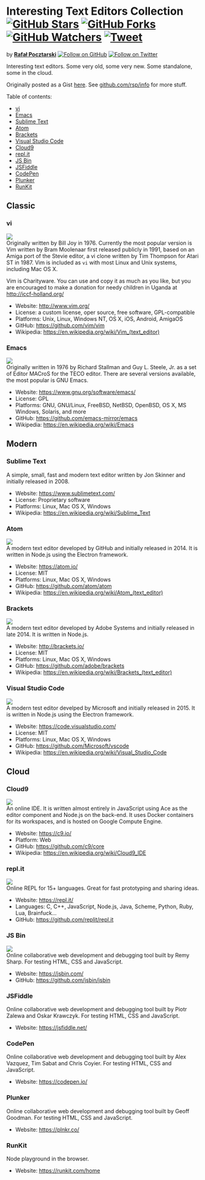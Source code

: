 Interesting Text Editors Collection [![GitHub Stars][stars-img]][stars-url] [![GitHub Forks][forks-img]][forks-url] [![GitHub Watchers][watchers-img]][watchers-url] [![Tweet][tweet-img]][tweet-url]
=
[github-url]: https://github.com/rsp/info
[readme-url]: https://github.com/rsp/info#readme
[issues-url]: https://github.com/rsp/info/issues
[stars-url]: https://github.com/rsp/info/stargazers
[watchers-url]: https://github.com/rsp/info/watchers
[forks-url]: https://github.com/rsp/info/network/members
[tweet-img]: https://img.shields.io/twitter/url/https/github.com/rsp/info/blob/master/text-editors.md.svg?style=social
[tweet-url]: https://twitter.com/intent/tweet?text=Interesting+Text+Editors+Collection+by+@pocztarski:&url=https%3A%2F%2Fgithub.com%2Frsp%2Finfo%2Fblob%2Fmaster%2Ftext-editors.md
[license-url]: https://github.com/rsp/info/blob/master/LICENSE.md
[license-img]: https://img.shields.io/github/license/rsp/info.svg
[stars-img]: https://img.shields.io/github/stars/rsp/info.svg?style=social&amp;label=Stars
[forks-img]: https://img.shields.io/github/forks/rsp/info.svg?style=social&amp;label=Forks
[watchers-img]: https://img.shields.io/github/watchers/rsp/info.svg?style=social&amp;label=Watchers
[travis-url]: https://travis-ci.org/rsp/info
[travis-img]: https://travis-ci.org/rsp/info.svg?branch=master
[snyk-url]: https://snyk.io/test/github/rsp/info
[snyk-img]: https://snyk.io/test/github/rsp/info/badge.svg
[github-follow-url]: https://github.com/rsp
[github-follow-img]: https://img.shields.io/github/followers/rsp.svg?style=social&label=Follow
[twitter-follow-url]: https://twitter.com/intent/follow?screen_name=pocztarski
[twitter-follow-img]: https://img.shields.io/twitter/follow/pocztarski.svg?style=social&label=Follow
[stackoverflow-url]: https://stackoverflow.com/users/613198/rsp
[stackexchange-url]: https://stackexchange.com/users/303952/rsp
[stackexchange-img]: https://stackexchange.com/users/flair/303952.png

by [**Rafał Pocztarski**](https://pocztarski.com/)
[![Follow on GitHub][github-follow-img]][github-follow-url]
[![Follow on Twitter][twitter-follow-img]][twitter-follow-url]

Interesting text editors. Some very old, some very new. Some standalone, some in the cloud.

Originally posted as a Gist [here](https://gist.github.com/rsp/b8e341a7fe9bf538e59038f6854c9442).
See [github.com/rsp/info](https://github.com/rsp/info) for more stuff.

Table of contents:

* [vi](#vi)
* [Emacs](#emacs)
* [Sublime Text](#sublime-text)
* [Atom](#atom)
* [Brackets](#brackets)
* [Visual Studio Code](#visual-studio-code)
* [Cloud9](#cloud9)
* [repl.it](#replit)
* [JS Bin](#js-bin)
* [JSFiddle](#jsfiddle)
* [CodePen](#codepen)
* [Plunker](#plunker)
* [RunKit](#runkit)

Classic
-
### vi
![](https://img.shields.io/github/stars/vim/vim.svg?style=social)
<br>
Originally written by Bill Joy in 1976.
Currently the most popular version is Vim written by Bram Moolenaar first released publicly in 1991,
based on an Amiga port of the Stevie editor, a vi clone written by Tim Thompson for Atari ST in 1987.
Vim is included as `vi` with most Linux and Unix systems, including Mac OS X.

Vim is Charityware.  You can use and copy it as much as you like, but you are
encouraged to make a donation for needy children in Uganda at http://iccf-holland.org/

* Website: http://www.vim.org/
* License: a custom license, oper source, free software, GPL-compatible
* Platforms: Unix, Linux, Windows NT, OS X, iOS, Android, AmigaOS
* GitHub: https://github.com/vim/vim
* Wikipedia: https://en.wikipedia.org/wiki/Vim_(text_editor)

### Emacs
![](https://img.shields.io/github/stars/emacs-mirror/emacs.svg?style=social)
<br>
Originally written in 1976 by Richard Stallman and Guy L. Steele, Jr. as a set of Editor MACroS for the TECO editor.
There are several versions available, the most popular is GNU Emacs.

* Website: https://www.gnu.org/software/emacs/
* License: GPL
* Platforms: GNU, GNU/Linux, FreeBSD, NetBSD, OpenBSD, OS X, MS Windows, Solaris, and more
* GitHub: https://github.com/emacs-mirror/emacs
* Wikipedia: https://en.wikipedia.org/wiki/Emacs

Modern
-
### Sublime Text
A simple, small, fast and modern text editor written by	Jon Skinner and initially released in 2008.

* Website: https://www.sublimetext.com/
* License: Proprietary software
* Platforms: Linux, Mac OS X, Windows
* Wikipedia: https://en.wikipedia.org/wiki/Sublime_Text

### Atom
![](https://img.shields.io/github/stars/atom/atom.svg?style=social)
<br>
A modern text editor developed by GitHub and initially released in 2014.
It is written in Node.js using the Electron framework.

* Website: https://atom.io/
* License: MIT
* Platforms: Linux, Mac OS X, Windows
* GitHub: https://github.com/atom/atom
* Wikipedia: https://en.wikipedia.org/wiki/Atom_(text_editor)

### Brackets
![](https://img.shields.io/github/stars/adobe/brackets.svg?style=social)
<br>
A modern text editor developed by Adobe Systems and initially released in late 2014.
It is written in Node.js.

* Website: http://brackets.io/
* License: MIT
* Platforms: Linux, Mac OS X, Windows
* GitHub: https://github.com/adobe/brackets
* Wikipedia: https://en.wikipedia.org/wiki/Brackets_(text_editor)

### Visual Studio Code
![](https://img.shields.io/github/stars/Microsoft/vscode.svg?style=social)
<br>
A modern test editor develped by Microsoft and initially released in 2015.
It is written in Node.js using the Electron framework.

* Website: https://code.visualstudio.com/
* License: MIT
* Platforms: Linux, Mac OS X, Windows
* GitHub: https://github.com/Microsoft/vscode
* Wikipedia: https://en.wikipedia.org/wiki/Visual_Studio_Code

Cloud
-
### Cloud9
![](https://img.shields.io/github/stars/c9/core.svg?style=social)
<br>
An online IDE. It is written almost entirely in JavaScript using Ace as the editor component
and Node.js on the back-end. It uses Docker containers for its workspaces, and is hosted on Google Compute Engine.

* Website: https://c9.io/
* Platform: Web
* GitHub: https://github.com/c9/core
* Wikipedia: https://en.wikipedia.org/wiki/Cloud9_IDE

### repl.it
![](https://img.shields.io/github/stars/replit/repl.it.svg?style=social)
<br>
Online REPL for 15+ languages. Great for fast prototyping and sharing ideas.
* Website: https://repl.it/
* Languages: C, C++, JavaScript, Node.js, Java, Scheme, Python, Ruby, Lua, Brainfuck...
* GitHub: https://github.com/replit/repl.it

### JS Bin
![](https://img.shields.io/github/stars/jsbin/jsbin.it.svg?style=social)
<br>
Online collaborative web development and debugging tool built by Remy Sharp.
For testing HTML, CSS and JavaScript.

* Website: https://jsbin.com/
* GitHub: https://github.com/jsbin/jsbin

### JSFiddle
Online collaborative web development and debugging tool built by Piotr Zalewa and Oskar Krawczyk.
For testing HTML, CSS and JavaScript.

* Website: https://jsfiddle.net/

### CodePen
Online collaborative web development and debugging tool built by Alex Vazquez, Tim Sabat and Chris Coyier.
For testing HTML, CSS and JavaScript.

* Website: https://codepen.io/

### Plunker
Online collaborative web development and debugging tool built by Geoff Goodman.
For testing HTML, CSS and JavaScript.

* Website: https://plnkr.co/

### RunKit
Node playground in the browser.

* Website: https://runkit.com/home